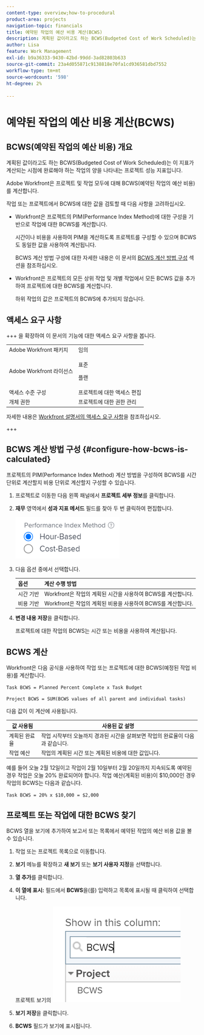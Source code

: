 ```yaml
---
content-type: overview;how-to-procedural
product-area: projects
navigation-topic: financials
title: 예약된 작업의 예산 비용 계산(BCWS)
description: 계획된 값이라고도 하는 BCWS(Budgeted Cost of Work Scheduled)는 이 지표가 계산되는 시점에 완료해야 하는 작업의 양을 나타내는 프로젝트 성능 지표입니다.
author: Lisa
feature: Work Management
exl-id: b9a36333-9430-42bd-99dd-3ad82803b633
source-git-commit: 23a4d055871c9138818e70fa1cd936581dbd7552
workflow-type: tm+mt
source-wordcount: '598'
ht-degree: 2%

---
```


# 예약된 작업의 예산 비용 계산(BCWS)

## BCWS(예약된 작업의 예산 비용) 개요

계획된 값이라고도 하는 BCWS(Budgeted Cost of Work Scheduled)는 이 지표가 계산되는 시점에 완료해야 하는 작업의 양을 나타내는 프로젝트 성능 지표입니다.

Adobe Workfront은 프로젝트 및 작업 모두에 대해 BCWS(예약된 작업의 예산 비용)를 계산합니다.

작업 또는 프로젝트에서 BCWS에 대한 값을 검토할 때 다음 사항을 고려하십시오.

* Workfront은 프로젝트의 PIM(Performance Index Method)에 대한 구성을 기반으로 작업에 대한 BCWS를 계산합니다.

  시간이나 비용을 사용하여 PIM을 계산하도록 프로젝트를 구성할 수 있으며 BCWS도 동일한 값을 사용하여 계산됩니다.

  BCWS 계산 방법 구성에 대한 자세한 내용은 이 문서의 [BCWS 계산 방법 구성](#configure-how-bcws-is-calculated) 섹션을 참조하십시오.

* Workfront은 프로젝트의 모든 상위 작업 및 개별 작업에서 모든 BCWS 값을 추가하여 프로젝트에 대한 BCWS를 계산합니다.

  하위 작업의 값은 프로젝트의 BCWS에 추가되지 않습니다.

## 액세스 요구 사항

+++ 을 확장하여 이 문서의 기능에 대한 액세스 요구 사항을 봅니다.

<table style="table-layout:auto"> 
 <col> 
 <col> 
 <tbody> 
  <tr> 
   <td>Adobe Workfront 패키지</td> 
   <td>임의</td> 
  </tr> 
  <tr> 
   <td>Adobe Workfront 라이선스</td> 
   <td>
   <p>표준</p>
   <p>플랜</p></td> 
  </tr> 
  <tr> 
   <td>액세스 수준 구성</td> 
   <td>프로젝트에 대한 액세스 편집</td> 
  </tr> 
  <tr> 
   <td>개체 권한</td> 
   <td>프로젝트에 대한 권한 관리</td> 
  </tr> 
 </tbody> 
</table>

자세한 내용은 [Workfront 설명서의 액세스 요구 사항](/help/quicksilver/administration-and-setup/add-users/access-levels-and-object-permissions/access-level-requirements-in-documentation.md)을 참조하십시오.

+++

## BCWS 계산 방법 구성 {#configure-how-bcws-is-calculated}

프로젝트의 PIM(Performance Index Method) 계산 방법을 구성하여 BCWS를 시간 단위로 계산할지 비용 단위로 계산할지 구성할 수 있습니다.

1. 프로젝트로 이동한 다음 왼쪽 패널에서 **프로젝트 세부 정보**&#x200B;를 클릭합니다.
1. **재무** 영역에서 **성과 지표 메서드** 필드를 찾아 두 번 클릭하여 편집합니다.

   ![PIM 옵션](assets/pim-options-hour-cost-based-nwe.png)

1. 다음 옵션 중에서 선택합니다.

   | 옵션 | 계산 수행 방법 |
   |---|---|
   | 시간 기반 | Workfront은 작업의 계획된 시간을 사용하여 BCWS를 계산합니다. |
   | 비용 기반 | Workfront은 작업의 계획된 비용을 사용하여 BCWS를 계산합니다. |


1. **변경 내용 저장**&#x200B;을 클릭합니다.

   프로젝트에 대한 작업의 BCWS는 시간 또는 비용을 사용하여 계산됩니다.

## BCWS 계산

Workfront은 다음 공식을 사용하여 작업 또는 프로젝트에 대한 BCWS(예정된 작업 비용)를 계산합니다.

```
Task BCWS = Planned Percent Complete x Task Budget
```

```
Project BCWS = SUM(BCWS values of all parent and individual tasks)
```

다음 값이 이 계산에 사용됩니다.

| 값 사용됨 | 사용된 값 설명 |
|---|---|
| 계획된 완료율 | 작업 시작부터 오늘까지 경과된 시간을 살펴보면 작업의 완료율이 다음과 같습니다. |
| 작업 예산 | 작업의 계획된 시간 또는 계획된 비용에 대한 값입니다. |

예를 들어 오늘 2월 12일이고 작업이 2월 10일부터 2월 20일까지 지속되도록 예약된 경우 작업은 오늘 20% 완료되어야 합니다. 작업 예산(계획된 비용)이 $10,000인 경우 작업의 BCWS는 다음과 같습니다.

```
Task BCWS = 20% x $10,000 = $2,000
```

## 프로젝트 또는 작업에 대한 BCWS 찾기

BCWS 열을 보기에 추가하여 보고서 또는 목록에서 예약된 작업의 예산 비용 값을 볼 수 있습니다.

1. 작업 또는 프로젝트 목록으로 이동합니다.
1. **보기** 메뉴를 확장하고 **새 보기** 또는 **보기 사용자 지정**&#x200B;을 선택합니다.

1. **열 추가**&#x200B;를 클릭합니다.
1. **이 열에 표시:** 필드에서 **BCWS**&#x200B;을(를) 입력하고 목록에 표시될 때 클릭하여 선택합니다.

   프로젝트 보기의 ![BCWS](assets/bcws-in-project-view.png)

1. **보기 저장**&#x200B;을 클릭합니다.
1. **BCWS** 필드가 보기에 표시됩니다.
